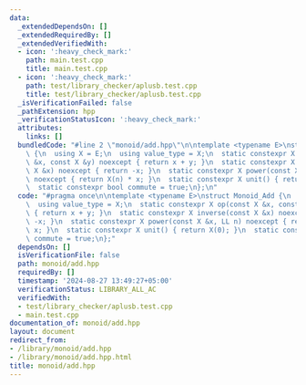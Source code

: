 ```yaml
---
data:
  _extendedDependsOn: []
  _extendedRequiredBy: []
  _extendedVerifiedWith:
  - icon: ':heavy_check_mark:'
    path: main.test.cpp
    title: main.test.cpp
  - icon: ':heavy_check_mark:'
    path: test/library_checker/aplusb.test.cpp
    title: test/library_checker/aplusb.test.cpp
  _isVerificationFailed: false
  _pathExtension: hpp
  _verificationStatusIcon: ':heavy_check_mark:'
  attributes:
    links: []
  bundledCode: "#line 2 \"monoid/add.hpp\"\n\ntemplate <typename E>\nstruct Monoid_Add\
    \ {\n  using X = E;\n  using value_type = X;\n  static constexpr X op(const X\
    \ &x, const X &y) noexcept { return x + y; }\n  static constexpr X inverse(const\
    \ X &x) noexcept { return -x; }\n  static constexpr X power(const X &x, LL n)\
    \ noexcept { return X(n) * x; }\n  static constexpr X unit() { return X(0); }\n\
    \  static constexpr bool commute = true;\n};\n"
  code: "#pragma once\n\ntemplate <typename E>\nstruct Monoid_Add {\n  using X = E;\n\
    \  using value_type = X;\n  static constexpr X op(const X &x, const X &y) noexcept\
    \ { return x + y; }\n  static constexpr X inverse(const X &x) noexcept { return\
    \ -x; }\n  static constexpr X power(const X &x, LL n) noexcept { return X(n) *\
    \ x; }\n  static constexpr X unit() { return X(0); }\n  static constexpr bool\
    \ commute = true;\n};"
  dependsOn: []
  isVerificationFile: false
  path: monoid/add.hpp
  requiredBy: []
  timestamp: '2024-08-27 13:49:27+05:00'
  verificationStatus: LIBRARY_ALL_AC
  verifiedWith:
  - test/library_checker/aplusb.test.cpp
  - main.test.cpp
documentation_of: monoid/add.hpp
layout: document
redirect_from:
- /library/monoid/add.hpp
- /library/monoid/add.hpp.html
title: monoid/add.hpp
---
```

